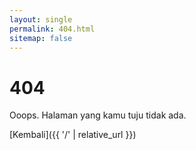 ```yaml
---
layout: single
permalink: 404.html
sitemap: false
---
```

# 404

Ooops. Halaman yang kamu tuju tidak ada.

[Kembali]({{ '/' | relative_url }})
